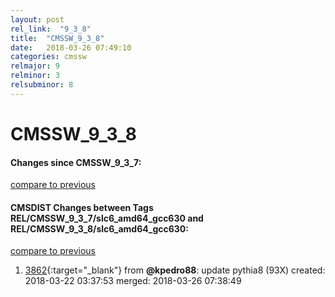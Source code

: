 ```yaml
---
layout: post
rel_link:  "9_3_8"
title:  "CMSSW_9_3_8"
date:   2018-03-26 07:49:10
categories: cmssw
relmajor: 9
relminor: 3
relsubminor: 8
---
```


# CMSSW_9_3_8
#### Changes since CMSSW_9_3_7:
[compare to previous](https://github.com/cms-sw/cmssw/compare/CMSSW_9_3_7...CMSSW_9_3_8)



#### CMSDIST Changes between Tags REL/CMSSW_9_3_7/slc6_amd64_gcc630 and REL/CMSSW_9_3_8/slc6_amd64_gcc630:
[compare to previous](https://github.com/cms-sw/cmsdist/compare/REL/CMSSW_9_3_7/slc6_amd64_gcc630...REL/CMSSW_9_3_8/slc6_amd64_gcc630)



1. [3862](http://github.com/cms-sw/cmsdist/pull/3862){:target="_blank"}  from **@kpedro88**: update pythia8 (93X) created: 2018-03-22 03:37:53 merged: 2018-03-26 07:38:49
